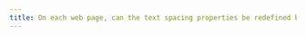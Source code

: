 ```yaml
---
title: On each web page, can the text spacing properties be redefined by the user without loss of content or functionality (except in special cases)?
---
```

